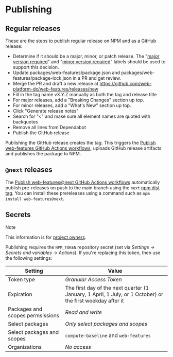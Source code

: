 # Publishing

## Regular releases

These are the steps to publish regular release on NPM and as a GitHub release:

- Determine if it should be a major, minor, or patch release. The "[major version required](https://github.com/web-platform-dx/web-features/pulls?q=is%3Apr+label%3A%major+version+required%22+is%3Aclosed+sort%3Aupdated-desc)" and "[minor version required](https://github.com/web-platform-dx/web-features/pulls?q=is%3Apr+label%3A%minor+version+required%22+is%3Aclosed+sort%3Aupdated-desc)" labels should be used to support this decision.
- Update packages/web-features/package.json and packages/web-features/package-lock.json in a PR and get review.
- Merge the PR and draft a new release at https://github.com/web-platform-dx/web-features/releases/new
- Fill in the tag name vX.Y.Z manually as both the tag and release title
- For major releases, add a "Breaking Changes" section up top.
- For minor releases, add a "What's New" section up top.
- Click "Generate release notes"
- Search for "<" and make sure all element names are quoted with backquotes
- Remove all lines from Dependabot
- Publish the GitHub release

Publishing the GitHub release creates the tag. This triggers the [Publish web-features GitHub Actions workflows](https://github.com/web-platform-dx/web-features/blob/main/.github/workflows/publish_web-features.yml), uploads GitHub release artifacts and publishes the package to NPM.

## `@next` releases

The [Publish web-features@next GitHub Actions workflows](https://github.com/web-platform-dx/web-features/blob/main/.github/workflows/publish_next_web-features.yml) automatically publish pre-releases on push to the main branch using the `next` [npm dist tag](https://docs.npmjs.com/adding-dist-tags-to-packages).
You can install these prereleases using a command such as `npm install web-features@next`.

## Secrets

> [!NOTE]
> This information is for [project owners](../GOVERNANCE.md#roles-and-responsibilities).

Publishing requires the `NPM_TOKEN` repository secret (set via _Settings_ → _Secrets and variables_ → _Actions_).
If you're replacing this token, then use the following settings:

| Setting                          | Value                                                                                                      |
| -------------------------------- | ---------------------------------------------------------------------------------------------------------- |
| Token type                       | _Granular Access Token_                                                                                    |
| Expiration                       | The first day of the next quarter (1 January, 1 April, 1 July, or 1 October) or the first weekday after it |
| Packages and scopes permsissions | _Read and write_                                                                                           |
| Select packages                  | _Only select packages and scopes_                                                                          |
| Select packages and scopes       | `compute-baseline` and `web-features`                                                                      |
| Organizations                    | _No access_                                                                                                |
